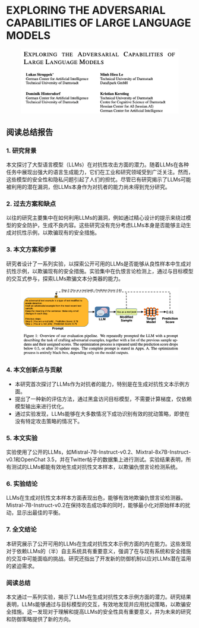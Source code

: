 # EXPLORING THE ADVERSARIAL CAPABILITIES OF LARGE LANGUAGE MODELS

<figure><img src="../.gitbook/assets/image (3) (1) (1) (1) (1) (1) (1) (1) (1) (1) (1) (1) (1) (1) (1) (1) (1) (1) (1) (1) (1) (1) (1) (1) (1) (1) (1) (1) (1) (1) (1) (1) (1) (1) (1) (1) (1) (1) (1) (1) (1) (1) (1) (1).png" alt=""><figcaption></figcaption></figure>

## 阅读总结报告

### 1. 研究背景

本文探讨了大型语言模型（LLMs）在对抗性攻击方面的潜力。随着LLMs在各种任务中展现出强大的语言生成能力，它们在工业和研究领域受到广泛关注。然而，这些模型的安全性和隐私问题引起了人们的担忧。尽管已有研究揭示了LLMs可能被利用的潜在漏洞，但LLMs本身作为对抗者的能力尚未得到充分研究。

### 2. 过去方案和缺点

以往的研究主要集中在如何利用LLMs的漏洞，例如通过精心设计的提示来绕过模型的安全防护，生成不良内容。这些研究没有充分考虑LLMs本身是否能够主动生成对抗性示例，以欺骗现有的安全措施。

### 3. 本文方案和步骤

研究者设计了一系列实验，以探索公开可用的LLMs是否能够从良性样本中生成对抗性示例，以欺骗现有的安全措施。实验集中在仇恨言论检测上，通过与目标模型的交互式参与，探索LLMs欺骗文本分类器的能力。

<figure><img src="../.gitbook/assets/image (4) (1) (1) (1) (1) (1) (1) (1) (1) (1) (1) (1) (1) (1) (1) (1) (1) (1) (1) (1) (1) (1) (1) (1) (1) (1) (1) (1) (1) (1) (1) (1) (1) (1) (1) (1) (1) (1) (1) (1).png" alt=""><figcaption></figcaption></figure>

### 4. 本文创新点与贡献

* 本研究首次探讨了LLMs作为对抗者的能力，特别是在生成对抗性文本示例方面。
* 提出了一种新的评估方法，通过黑盒访问目标模型，不需要计算梯度，仅依赖模型输出来进行优化。
* 通过实验发现，LLMs能够在大多数情况下成功识别有效的扰动策略，即使在没有特定攻击策略的情况下。

### 5. 本文实验

实验使用了公开的LLMs，如Mistral-7B-Instruct-v0.2、Mixtral-8x7B-Instruct-v0.1和OpenChat 3.5，并在Twitter帖子的数据集上进行测试。实验结果表明，所有测试的LLMs都能有效地生成对抗性文本样本，以欺骗仇恨言论检测系统。

### 6. 实验结论

LLMs在生成对抗性文本样本方面表现出色，能够有效地欺骗仇恨言论检测器。Mistral-7B-Instruct-v0.2在保持攻击成功率的同时，能够最小化对原始样本的扰动，显示出最佳的平衡。

### 7. 全文结论

本研究展示了公开可用的LLMs在生成对抗性文本示例方面的内在能力。这些发现对于依赖LLMs的（半）自主系统具有重要意义，强调了在与现有系统和安全措施的交互中可能面临的挑战。研究还指出了开发新的防御机制以应对LLMs潜在滥用的紧迫需求。

### 阅读总结

本文通过一系列实验，揭示了LLMs在生成对抗性文本示例方面的潜力。研究结果表明，LLMs能够通过与目标模型的交互，有效地发现并应用扰动策略，以欺骗安全措施。这一发现对于理解和提高LLMs的安全性具有重要意义，并为未来的研究和防御策略提供了新的方向。
